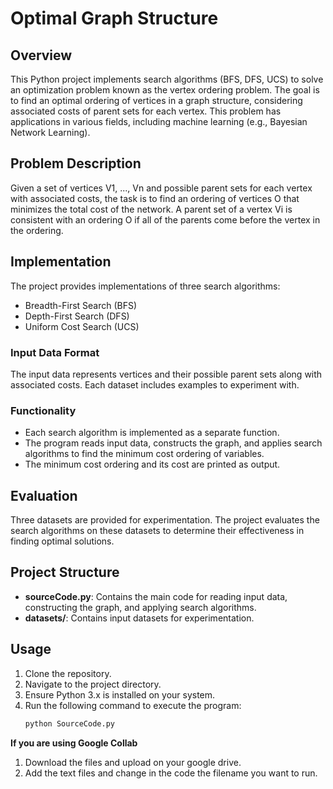 # Optimal Graph Structure

## Overview
This Python project implements search algorithms (BFS, DFS, UCS) to solve an optimization problem known as the vertex ordering problem. The goal is to find an optimal ordering of vertices in a graph structure, considering associated costs of parent sets for each vertex. This problem has applications in various fields, including machine learning (e.g., Bayesian Network Learning).

## Problem Description
Given a set of vertices V1, ..., Vn and possible parent sets for each vertex with associated costs, the task is to find an ordering of vertices O that minimizes the total cost of the network. A parent set of a vertex Vi is consistent with an ordering O if all of the parents come before the vertex in the ordering.

## Implementation
The project provides implementations of three search algorithms:
- Breadth-First Search (BFS)
- Depth-First Search (DFS)
- Uniform Cost Search (UCS)

### Input Data Format
The input data represents vertices and their possible parent sets along with associated costs. Each dataset includes examples to experiment with.

### Functionality
- Each search algorithm is implemented as a separate function.
- The program reads input data, constructs the graph, and applies search algorithms to find the minimum cost ordering of variables.
- The minimum cost ordering and its cost are printed as output.

## Evaluation
Three datasets are provided for experimentation. The project evaluates the search algorithms on these datasets to determine their effectiveness in finding optimal solutions.

## Project Structure
- **sourceCode.py**: Contains the main code for reading input data, constructing the graph, and applying search algorithms.
- **datasets/**: Contains input datasets for experimentation.

## Usage
1. Clone the repository.
2. Navigate to the project directory.
3. Ensure Python 3.x is installed on your system.
4. Run the following command to execute the program:
   ```bash
   python SourceCode.py
**If you are using Google Collab**   
1. Download the files and upload on your google drive.
2. Add the text files and change in the code the filename you want to run.   

